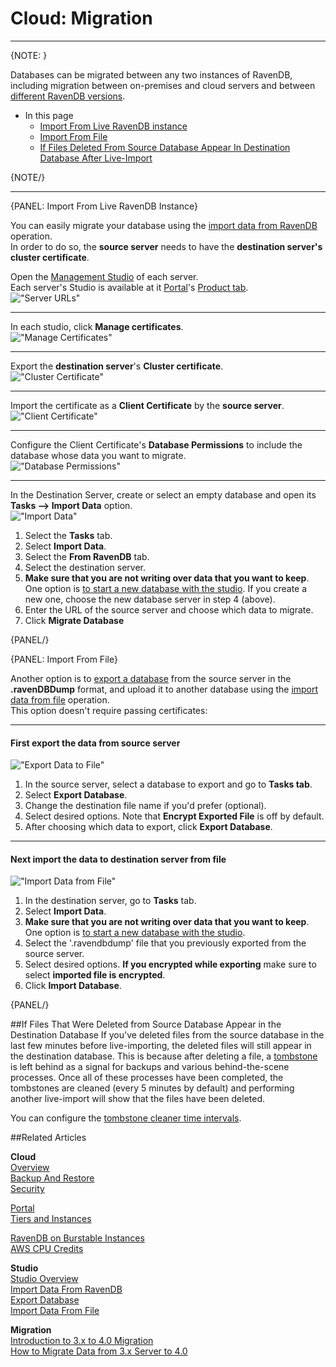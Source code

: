 # Cloud: Migration
---

{NOTE: }

Databases can be migrated between any two instances of RavenDB, including migration between on-premises and 
cloud servers and between [different RavenDB versions](../migration/client-api/introduction).  

* In this page  
  * [Import From Live RavenDB instance](cloud-migration#import-from-live-ravendb-instance)  
  * [Import From File](cloud-migration#import-from-file)  
  * [If Files Deleted From Source Database Appear In Destination Database After Live-Import](cloud-migration#if-files-that-were-deleted-from-source-database-appear-in-the-destination-database)  

{NOTE/}

---

{PANEL: Import From Live RavenDB Instance}

You can easily migrate your database using the [import data from RavenDB](../studio/database/tasks/import-data/import-from-ravendb) operation.  
In order to do so, the **source server** needs to have the **destination server's cluster certificate**.  

Open the [Management Studio](../studio/overview) of each server.  
Each server's Studio is available at it [Portal](../cloud/portal/cloud-portal#cloud-portal)'s 
[Product tab](../cloud/portal/cloud-portal-products-tab#cloud-account-portal-products).  
!["Server URLs"](images\migration-001-urls.png "Server URLs")  

---

In each studio, click **Manage certificates**.  
!["Manage Certificates"](images\migration-002-manage-certificates.png "Manage Certificates")  

---

Export the **destination server**'s **Cluster certificate**.  
!["Cluster Certificate"](images\migration-003-cluster-certificate.png "Cluster Certificate")  

---

Import the certificate as a **Client Certificate** by the **source server**.  
!["Client Certificate"](images\migration-004-client-certificate.png "Client Certificate")  

---

Configure the Client Certificate's **Database Permissions** to include the database whose data you want to migrate.  
!["Database Permissions"](images\migration-005-database-permissions.png "Database Permissions")  

---

In the Destination Server, create or select an empty database and open its **Tasks --> Import Data** option.  
!["Import Data"](images\migrating-data-from-ravendb-steps.png "import data")  

1. Select the **Tasks** tab.  
2. Select **Import Data**.  
3. Select the **From RavenDB** tab.  
4. Select the destination server.  
5. **Make sure that you are not writing over data that you want to keep**. One option is [to start a new database with the studio](https://ravendb.net/docs/article-page/5.2/csharp/studio/database/create-new-database/general-flow).  If you create a new one, choose the new database server in step 4 (above).  
6. Enter the URL of the source server and choose which data to migrate.  
7. Click **Migrate Database**  



{PANEL/}

{PANEL: Import From File}
  
Another option is to [export a database](../studio/database/tasks/export-database) from the source server in the 
**.ravenDBDump** format, and upload it to another database using the 
[import data from file](../studio/database/tasks/import-data/import-data-file) operation.  
This option doesn't require passing certificates:  

---

#### First export the data from source server  
!["Export Data to File"](images\studio-view-export-database-tofile-steps.png "Export Data to File")  
1. In the source server, select a database to export and go to **Tasks tab**.  
2. Select **Export Database**.  
3. Change the destination file name if you'd prefer (optional).  
4. Select desired options.  Note that **Encrypt Exported File** is off by default.  
5. After choosing which data to export, click **Export Database**.  

---

#### Next import the data to destination server from file
!["Import Data from File"](images\studio-view-import-fromfile-steps.png "Import Data from File")  
1. In the destination server, go to **Tasks** tab.  
2. Select **Import Data**.  
3. **Make sure that you are not writing over data that you want to keep**. One option is [to start a new database with the studio](https://ravendb.net/docs/article-page/5.2/csharp/studio/database/create-new-database/general-flow).  
4. Select the '.ravendbdump' file that you previously exported from the source server.  
5. Select desired options.  **If you encrypted while exporting** make sure to select **imported file is encrypted**.  
6. Click **Import Database**.  

{PANEL/}

##If Files That Were Deleted from Source Database Appear in the Destination Database
If you've deleted files from the source database in the last few minutes before live-importing, 
the deleted files will still appear in the destination database. 
This is because after deleting a file, a [tombstone](../glossary/tombstone) is left behind as a signal for backups and 
various behind-the-scene processes. Once all of these processes have been completed, 
the tombstones are cleaned (every 5 minutes by default) and performing another live-import will show that 
the files have been deleted.  
  
You can configure the [tombstone cleaner time intervals](../server/configuration/tombstone-configuration).  



##Related Articles

**Cloud**  
[Overview](../cloud/cloud-overview)  
[Backup And Restore](../cloud/cloud-backup-and-restore)  
[Security](../cloud/cloud-security)  
  
[Portal](../cloud/portal/cloud-portal)  
[Tiers and Instances](../cloud/cloud-instances)  
  
[RavenDB on Burstable Instances](https://ayende.com/blog/187681-B/running-ravendb-on-burstable-cloud-instances)  
[AWS CPU Credits](https://docs.aws.amazon.com/AWSEC2/latest/UserGuide/burstable-credits-baseline-concepts.html)  

**Studio**  
[Studio Overview](../studio/overview)  
[Import Data From RavenDB](../studio/database/tasks/import-data/import-from-ravendb)  
[Export Database](../studio/database/tasks/export-database)  
[Import Data From File](../studio/database/tasks/import-data/import-data-file)  

**Migration**  
[Introduction to 3.x to 4.0 Migration](../migration/client-api/introduction)  
[How to Migrate Data from 3.x Server to 4.0](../migration/server/data-migration)  
